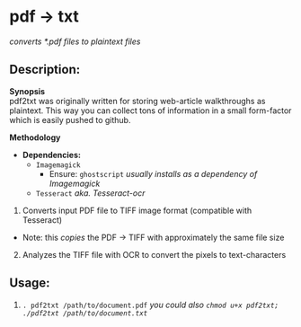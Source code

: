 # pdf -> txt  
_converts *.pdf files to plaintext files_  

## Description:  

__Synopsis__  
pdf2txt was originally written for storing web-article walkthroughs as plaintext. This way 
you can collect tons of information in a small form-factor which is easily pushed to github.


__Methodology__  
 - __Dependencies:__  
   - `Imagemagick`  
     - Ensure: `ghostscript` _usually installs as a dependency of Imagemagick_  
   - `Tesseract` _aka. Tesseract-ocr_  

1. Converts input PDF file to TIFF image format (compatible with Tesseract)  
  - Note: this _copies_ the PDF -> TIFF with approximately the same file size  
2. Analyzes the TIFF file with OCR to convert the pixels to text-characters  

## Usage:  
1. `. pdf2txt /path/to/document.pdf` _you could also `chmod u+x pdf2txt; ./pdf2txt /path/to/document.txt`_  
